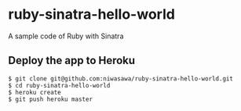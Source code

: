 # ruby-sinatra-hello-world

A sample code of Ruby with Sinatra

## Deploy the app to Heroku

```
$ git clone git@github.com:niwasawa/ruby-sinatra-hello-world.git
$ cd ruby-sinatra-hello-world
$ heroku create
$ git push heroku master
```

